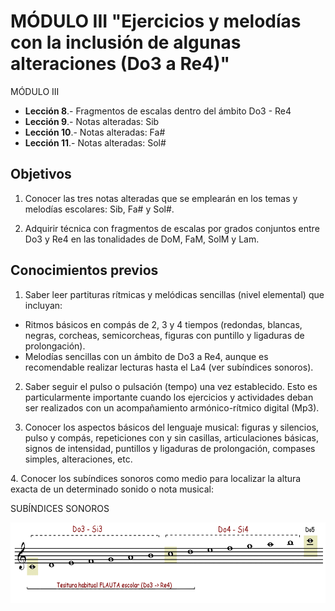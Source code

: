 
# MÓDULO III "Ejercicios y melodías con la inclusión de algunas alteraciones (Do3 a Re4)"

MÓDULO III

- **Lección 8**.- Fragmentos de escalas dentro del ámbito Do3 - Re4
- **Lección 9**.- Notas alteradas: Sib
- **Lección 10**.- Notas alteradas: Fa#
- **Lección 11**.- Notas alteradas: Sol#

## Objetivos

1. Conocer las tres notas alteradas que se emplearán en los temas y melodías escolares: Sib, Fa# y Sol#.

2. Adquirir técnica con fragmentos de escalas por grados conjuntos entre Do3 y Re4 en las tonalidades de DoM, FaM, SolM y Lam.

## Conocimientos previos

1. Saber leer partituras rítmicas y melódicas sencillas (nivel elemental) que incluyan:

- Ritmos básicos en compás de 2, 3 y 4 tiempos (redondas, blancas, negras, corcheas, semicorcheas, figuras con puntillo y ligaduras de prolongación).
- Melodías sencillas con un ámbito de Do3 a Re4, aunque es recomendable realizar lecturas hasta el La4 (ver subíndices sonoros).

2. Saber seguir el pulso o pulsación (tempo) una vez establecido. Esto es particularmente importante cuando los ejercicios y actividades deban ser realizados con un acompañamiento armónico-rítmico digital (Mp3).

3. Conocer los aspectos básicos del lenguaje musical: figuras y silencios, pulso y compás, repeticiones con y sin casillas, articulaciones básicas, signos de intensidad, puntillos y ligaduras de prolongación, compases simples, alteraciones, etc.

4. Conocer los subíndices sonoros como medio para localizar la altura exacta de un determinado sonido o nota musical:

SUBÍNDICES SONOROS

<img src="img/Subindices_sonoros.gif" alt="Subíndices sonoros" title="Subíndices sonoros" height="129" />
